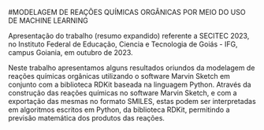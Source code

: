 #MODELAGEM DE REAÇÕES QUÍMICAS ORGÂNICAS POR MEIO DO USO DE MACHINE LEARNING

Apresentação do trabalho (resumo expandido) referente a SECITEC 2023, no Instituto Federal de Educação, Ciencia e Tecnologia de Goiás - IFG, campus Goiania, em outubro de 2023.

Neste trabalho apresentamos alguns resultados oriundos da modelagem de reações químicas orgânicas utilizando o software Marvin Sketch em conjunto com a biblioteca RDKit baseada na linguagem Python. Através da construção das reações químicas no software Marvin Sketch, e com a exportação das mesmas no formato SMILES, estas podem ser interpretadas em algoritmos escritos em Python, da biblioteca RDKit, permitindo a previsão matemática dos produtos das reações.
